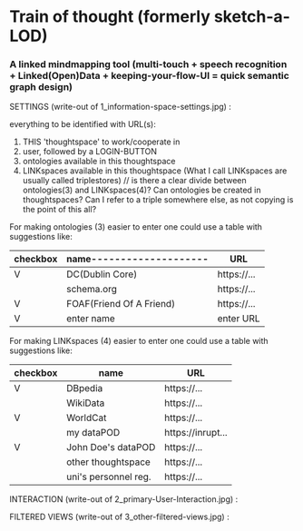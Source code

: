 # Train of thought (formerly sketch-a-LOD)

### A linked mindmapping tool (multi-touch + speech recognition + Linked(Open)Data + keeping-your-flow-UI = quick semantic graph design)


SETTINGS (write-out of 1_information-space-settings.jpg) :

everything to be identified with URL(s):
1. THIS 'thoughtspace' to work/cooperate in
2. user, followed by a LOGIN-BUTTON
3. ontologies available in this thoughtspace
4. LINKspaces available in this thoughtspace (What I call LINKspaces are usually called triplestores)
// is there a clear divide between ontologies(3) and LINKspaces(4)? Can ontologies be created in thoughtspaces? Can I refer to a triple somewhere else, as not copying is the point of this all?

For making ontologies (3) easier to enter one could use a table with suggestions like:

|checkbox|name--------------------|URL        |
|--------|------------------------|-----------|
|      V |DC(Dublin Core)         |https://...|
|        |schema.org              |https://...|
|      V |FOAF(Friend Of A Friend)|https://...|
|      V | enter name             | enter URL |

For making LINKspaces (4) easier to enter one could use a table with suggestions like:

|checkbox|name                    |URL              |
|--------|------------------------|-----------------|
|      V |DBpedia                 |https://...      |
|        |WikiData                |https://...      |
|      V |WorldCat                |https://...      |
|        |my dataPOD              |https://inrupt...|
|      V |John Doe's dataPOD      |https://...      |
|        |other thoughtspace      |https://...      |
|        |uni's personnel reg.    |https://...      |


INTERACTION (write-out of 2_primary-User-Interaction.jpg) :


FILTERED VIEWS (write-out of 3_other-filtered-views.jpg) :
